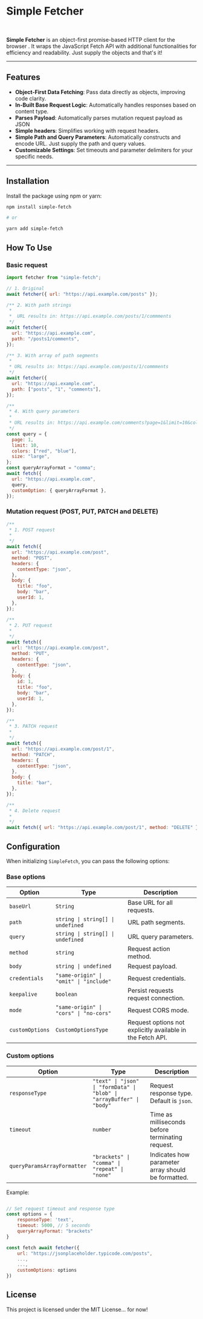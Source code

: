# Simple Fetcher

<!-- <img src="./SimpleFetch.png" style="max-width:300px;display:block" /> -->

<br />

**Simple Fetcher** is an object-first promise-based HTTP client for the browser . It wraps the JavaScript Fetch API with additional functionalities for efficiency and readability. Just supply the objects and that's it!

---

## Features

- **Object-First Data Fetching**: Pass data directly as objects, improving code clarity.
- **In-Built Base Request Logic**: Automatically handles responses based on content type.
- **Parses Payload**: Automatically parses mutation request payload as JSON
- **Simple headers**: Simplifies working with request headers.
- **Simple Path and Query Parameters**: Automatically constructs and encode URL. Just supply the path and query values.
- **Customizable Settings**: Set timeouts and parameter delimiters for your specific needs.

---

## Installation

Install the package using npm or yarn:

```bash
npm install simple-fetch

# or

yarn add simple-fetch
```

## How To Use

### Basic request

```javascript
import fetcher from "simple-fetch";

// 1. Original
await fetcher({ url: "https://api.example.com/posts" });

/** 2. With path strings
 *
 *  URL results in: https://api.example.com/posts/1/commments
 */
await fetcher({
  url: "https://api.example.com",
  path: "/posts1/comments",
});

/** 3. With array of path segments
 *
 * URL results in: https://api.example.com/posts/1/commments
 */
await fetcher({
  url: "https://api.example.com",
  path: ["posts", "1", "comments"],
});

/**
 * 4. With query parameters
 *
 * URL results in: https://api.example.com/comments?page=1&limit=10&colors=red,blue&size=large
 */
const query = {
  page: 1,
  limit: 10,
  colors: ["red", "blue"],
  size: "large",
};
const queryArrayFormat = "comma";
await fetch({
  url: "https://api.example.com",
  query,
  customOption: { queryArrayFormat },
});
```

### Mutation request (POST, PUT, PATCH and DELETE)

```javascript
/**
 * 1. POST request
 *
 */
await fetch({
  url: "https://api.example.com/post",
  method: "POST",
  headers: {
    contentType: "json",
  },
  body: {
    title: "foo",
    body: "bar",
    userId: 1,
  },
});

/**
 * 2. PUT request
 *
 */
await fetch({
  url: "https://api.example.com/post",
  method: "PUT",
  headers: {
    contentType: "json",
  },
  body: {
    id: 1,
    title: "foo",
    body: "bar",
    userId: 1,
  },
});

/**
 * 3. PATCH request
 *
 */
await fetch({
  url: "https://api.example.com/post/1",
  method: "PATCH",
  headers: {
    contentType: "json",
  },
  body: {
    title: "bar",
  },
});

/**
 * 4. Delete request
 *
 */
await fetch({ url: "https://api.example.com/post/1", method: "DELETE" });
```

## Configuration

When initializing `SimpleFetch`, you can pass the following options:

### Base options

| Option          | Type                                   | Description                                                |
| --------------- | -------------------------------------- | ---------------------------------------------------------- |
| `baseUrl`       | `String`                               | Base URL for all requests.                                 |
| `path`          | `string \| string[] \| undefined`      | URL path segments.                                         |
| `query`         | `string \| string[] \| undefined`      | URL query parameters.                                      |
| `method`        | `string`                               | Request action method.                                     |
| `body`          | `string \| undefined`                  | Request payload.                                           |
| `credentials`   | `"same-origin" \| "omit" \| "include"` | Request credentials.                                       |
| `keepalive`     | `boolean`                              | Persist requests request connection.                       |
| `mode`          | `"same-origin" \| "cors" \| "no-cors"` | Request CORS mode.                                         |
| `customOptions` | `CustomOptionsType`                    | Request options not explicitly available in the Fetch API. |

### Custom options

| Option                      | Type                                                                  | Description                                        |
| --------------------------- | --------------------------------------------------------------------- | -------------------------------------------------- |
| `responseType`              | `"text" \| "json" \| "formData" \| "blob" \| "arrayBuffer" \| "body"` | Request response type. Default is `json`.          |
| `timeout`                   | `number`                                                              | Time as milliseconds before terminating request.   |
| `queryParamsArrayFormatter` | `"brackets" \| "comma" \| "repeat" \| "none"`                         | Indicates how parameter array should be formatted. |

Example:

```javascript

// Set request timeout and response type
const options = {
    responseType: 'text',
    timeout: 5000, // 5 seconds
    queryArrayFormat: "brackets"
}

const fetch await fetcher({
    url: "https://jsonplaceholder.typicode.com/posts",
    ...,
    ...,
    customOptions: options
})
```

## License

This project is licensed under the MIT License... for now!

